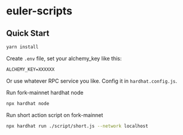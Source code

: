 # euler-scripts

## Quick Start

```sh
yarn install
```

Create `.env` file, set your alchemy_key like this:

```txt
ALCHEMY_KEY=XXXXXX
```

Or use whatever RPC service you like. Config it in `hardhat.config.js`.

Run fork-mainnet hardhat node

```sh
npx hardhat node
```

Run short action script on fork-mainnet

```sh
npx hardhat run ./script/short.js --network localhost
```
